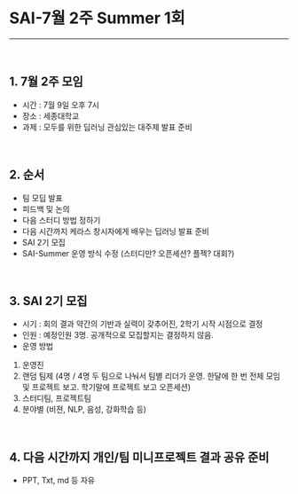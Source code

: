 # SAI-7월 2주 Summer 1회

<hr>
<br>

## 1. 7월 2주 모임
 - 시간 : 7월 9일 오후 7시
 - 장소 : 세종대학교
 - 과제 : 모두를 위한 딥러닝 관심있는 대주제 발표 준비
 
<br>

## 2. 순서
 - 팀 모딥 발표
 - 피드백 및 논의
 - 다음 스터디 방법 정하기
 - 다음 시간까지 케라스 창시자에게 배우는 딥러닝 발표 준비
 - SAI 2기 모집
 - SAI-Summer 운영 방식 수정 (스터디만? 오픈세션? 플젝? 대회?)
 
<br>

## 3. SAI 2기 모집
 - 시기 : 회의 결과 약간의 기반과 실력이 갖추어진, 2학기 시작 시점으로 결정
 - 인원 : 예정인원 3명. 공개적으로 모집할지는 결정하지 않음.
 - 운영 방법
 1) 운영진
 2) 랜덤 팀제 (4명 / 4명 두 팀으로 나눠서 팀별 리더가 운영. 한달에 한 번 전체 모임 및 프로젝트 보고. 학기말에 프로젝트 보고 오픈세션)
 3) 스터디팀, 프로젝트팀 
 4) 분야별 (비젼, NLP, 음성, 강화학습 등)
 

<br>

## 4. 다음 시간까지 개인/팀 미니프로젝트 결과 공유 준비
 - PPT, Txt, md 등 자유 
